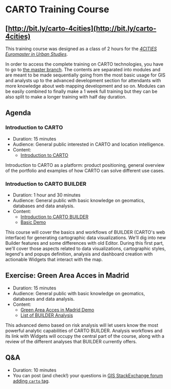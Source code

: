 CARTO Training Course
=====================

## [http://bit.ly/carto-4cities](http://bit.ly/carto-4cities)

This training course was designed as a class of 2 hours for the [*4CITIES Euromaster in Urban Studies*](http://www.4cities.eu/).

In order to access the complete training on CARTO technologies, you have to go to [the master branch](http://bit.ly/carto-workshop). The contents are separated into modules and are meant to be made sequentially going from the most basic usage for GIS and analysts up to the advanced development section for attendants with more knowledge about web mapping development and so on. Modules can be easily combined to finally make a 1 week full training but they can be also split to make a longer training with half day duration.

## Agenda

### Introduction to CARTO

- Duration: 15 minutes
- Audience: General public interested in CARTO and location intelligence.
- Content:
  * [Introduction to CARTO]()

Introduction to CARTO as a platform: product positioning, general overview of the portfolio and examples of how CARTO can solve different use cases.

### Introduction to CARTO BUILDER

- Duration: 1 hour and 30 minutes
- Audience: General public with basic knowledge on geomatics, databases and data analysis.
- Content:
  * [Introduction to CARTO BUILDER](https://docs.google.com/presentation/d/1h92a0QHqQTNl-ZwecKI84a-WGMvh3WrBJs-hJhnguYk/edit?usp=sharing)
  * [Basic Demo](basic.md)

This course will cover the basics and workflows of BUILDER (CARTO's web interface) for generating cartographic data visualizations. We'll dig into new Builder features and some differences with old Editor. During this first part, we'll cover those aspects related to data visualizations, cartographic styles, legend's and popups definition, analysis and dashboard creation with actionable Widgets that interact with the map.

## Exercise: Green Area Acces in Madrid

- Duration: 15 minutes
- Audience: General public with basic knowledge on geomatics, databases and data analysis.
- Content:
  * [Green Area Acces in Madrid Demo](access.md)
  * [List of BUILDER Analysis](https://docs.google.com/document/d/1EmuckitxKQFw0vrmoMa0rGk5cCtAEZ_hUFSl0WF9QTQ/edit)

This advanced demo based on risk analysis will let users know the most powerful analytic capabilities of CARTO BUILDER. Analysis workflows and its link with Widgets will occupy the central part of the course, along with a review of the different analyses that BUILDER currently offers.

## Q&A

- Duration: 10 minutes
- You can post (and check!) your questions in [GIS StackExchange forum adding `carto` tag](http://gis.stackexchange.com/questions/tagged/carto).
